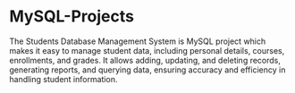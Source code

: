 # MySQL-Projects
The Students Database Management System is MySQL project which makes it easy to manage student data, including personal details, courses, enrollments, and grades. It allows adding, updating, and deleting records, generating reports, and querying data, ensuring accuracy and efficiency in handling student information.
